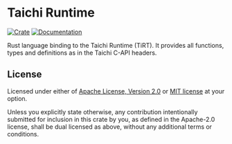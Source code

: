 # Taichi Runtime

[![Crate](https://img.shields.io/crates/v/taichi-runtime)](https://crates.io/crates/taichi-runtime)
[![Documentation](https://docs.rs/taichi-runtime/badge.svg)](https://docs.rs/taichi-runtime)

Rust language binding to the Taichi Runtime (TiRT). It provides all functions, types and definitions as in the Taichi C-API headers.

## License

Licensed under either of <a href="LICENSE-APACHE">Apache License, Version
2.0</a> or <a href="LICENSE-MIT">MIT license</a> at your option.

Unless you explicitly state otherwise, any contribution intentionally submitted
for inclusion in this crate by you, as defined in the Apache-2.0 license, shall
be dual licensed as above, without any additional terms or conditions.
